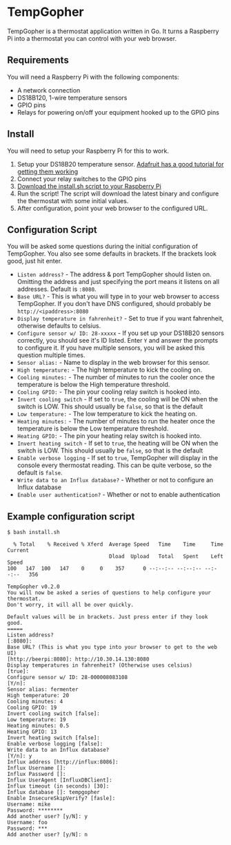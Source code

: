 # TempGopher

TempGopher is a thermostat application written in Go. It turns a Raspberry Pi into a thermostat you can control with your web browser.

## Requirements

You will need a Raspberry Pi with the following components:

* A network connection
* DS18B120, 1-wire temperature sensors
* GPIO pins
* Relays for powering on/off your equipment hooked up to the GPIO pins

## Install

You will need to setup your Raspberry Pi for this to work.

1. Setup your DS18B20 temperature sensor. [Adafruit has a good tutorial for getting them working](https://learn.adafruit.com/adafruits-raspberry-pi-lesson-11-ds18b20-temperature-sensing/hardware)
2. Connect your relay switches to the GPIO pins
3. [Download the install.sh script to your Raspberry Pi](https://gitlab.com/shouptech/tempgopher/-/jobs/artifacts/master/raw/install.sh?job=build)
4. Run the script! The script will download the latest binary and configure the thermostat with some initial values.
5. After configuration, point your web browser to the configured URL.

## Configuration Script

You will be asked some questions during the initial configuration of TempGopher. You also see some defaults in brackets. If the brackets look good, just hit enter.

* `Listen address?` - The address & port TempGopher should listen on. Omitting the address and just specifying the port means it listens on all addresses. Default is `:8080`.
* `Base URL?` - This is what you will type in to your web browser to access TempGopher. If you don't have DNS configured, should probably be `http://<ipaddress>:8080`
* `Display temperature in fahrenheit?` - Set to true if you want fahrenheit, otherwise defaults to celsius.
* `Configure sensor w/ ID: 28-xxxxx` - If you set up your DS18B20 sensors correctly, you should see it's ID listed. Enter `Y` and answer the prompts to configure it. If you have multiple sensors, you will be asked this question multiple times.
* `Sensor alias:` - Name to display in the web browser for this sensor.
* `High temperature:` - The high temperature to kick the cooling on.
* `Cooling minutes:` - The number of minutes to run the cooler once the temperature is below the High temperature threshold.
* `Cooling GPIO:` - The pin your cooling relay switch is hooked into.
* `Invert cooling switch` - If set to `true`, the cooling will be ON when the switch is LOW. This should usually be `false`, so that is the default
* `Low temperature:` - The low temperature to kick the heating on.
* `Heating minutes:` - The number of minutes to run the heater once the temperature is below the Low temperature threshold.
* `Heating GPIO:` - The pin your heating relay switch is hooked into.
* `Invert heating switch` - If set to `true`, the heating will be ON when the switch is LOW. This should usually be `false`, so that is the default
* `Enable verbose logging` - If set to `true`, TempGopher will display in the console every thermostat reading. This can be quite verbose, so the default is `false`.
* `Write data to an Influx database?` - Whether or not to configure an Influx database
* `Enable user authentication?` - Whether or not to enable authentication

## Example configuration script

```
$ bash install.sh

  % Total    % Received % Xferd  Average Speed   Time    Time     Time  Current
                                 Dload  Upload   Total   Spent    Left  Speed
100   147  100   147    0     0    357      0 --:--:-- --:--:-- --:--:--   356

TempGopher v0.2.0
You will now be asked a series of questions to help configure your thermostat.
Don't worry, it will all be over quickly.

Default values will be in brackets. Just press enter if they look good.
=====
Listen address?
[:8080]:
Base URL? (This is what you type into your browser to get to the web UI)
[http://beerpi:8080]: http://10.30.14.130:8080
Display temperatures in fahrenheit? (Otherwise uses celsius)
[true]:
Configure sensor w/ ID: 28-000008083108
[Y/n]:
Sensor alias: fermenter
High temperature: 20
Cooling minutes: 4
Cooling GPIO: 19
Invert cooling switch [false]:
Low temperature: 19
Heating minutes: 0.5
Heating GPIO: 13
Invert heating switch [false]:
Enable verbose logging [false]:
Write data to an Influx database?
[Y/n]: y
Influx address [http://influx:8086]:
Influx Username []:
Influx Password []:
Influx UserAgent [InfluxDBClient]:
Influx timeout (in seconds) [30]:
Influx database []: tempgopher
Enable InsecureSkipVerify? [fasle]:
Username: mike
Password: ********
Add another user? [y/N]: y
Username: foo
Password: ***
Add another user? [y/N]: n

```
